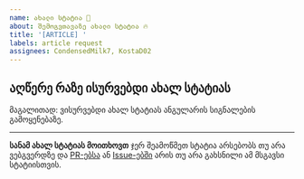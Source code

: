 ```yaml
---
name: ახალი სტატია 📰
about: შემოგვთავაზე ახალი სტატია 🔥
title: '[ARTICLE] '
labels: article request
assignees: CondensedMilk7, KostaD02
---
```


## აღწერე რაზე ისურვებდი ახალ სტატიას

მაგალითად: ვისურვებდი ახალ სტატიას ანგულარის სიგნალების გამოყენებაზე.

---

**სანამ ახალ სტატიას მოითხოვთ** ჯერ შეამოწმეთ სტატია არსებობს თუ არა ვებგვერდზე და [PR-ებსა](https://github.com/educata/iswavle/pulls?q=is%3Aopen+is%3Apr+label%3A%22article+request%22) ან [Issue-ებში](https://github.com/educata/iswavle/issues?q=is%3Aopen+is%3Aissue+label%3A%22article+request%22) არის თუ არა გახსნილი ამ მსგავსი სტატიისთვის.
